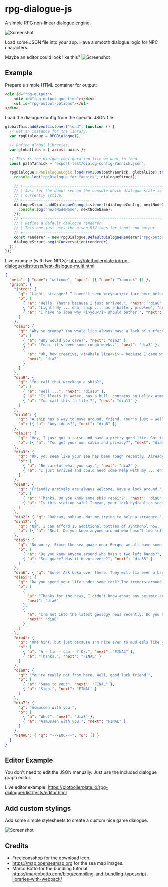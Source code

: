# rpg-dialogue-js

A simple RPG non-linear dialogue engine.

![Screenshot](/resources/screenshots/20230725-0-init.png)

Load some JSON file into your app.
Have a smooth dialogue logic for NPC characters.

Maybe an editor could look like this?
![Screenshot](/resources/screenshots/20230803-1-styled-editor.png)

## Example

Prepare a simple HTML container for output:

```HTML
<div id="rpg-output">
    <div id="rpg-output-question"></div>
    <ul id="rpg-output-options"></ul>
</div>
```

Load the dialogue config from the specific JSON file:

```Javascript
globalThis.addEventListener("load", function () {
  // Get an instance for the library.
  var rpgDialogue = RPGDialogue();

  // Define global libraries.
  var globalLibs = { axios: axios };

  // This is the dialgue configuration file we want to load.
  const pathYannick = "export-test/dialog-config-Yannick.json";

  rpgDialogue.RPGDialogueLogic.loadFromJSON(pathYannick, globalLibs).then(dialogueStruct => {
    console.log("rpgDialogue for Yannick", dialogueStruct);

    // +---------------------------------------------------------------------------------
    // | Just for the demo: see on the console which dialogue state is
    // | currently active.
    // +-------------------------------
    dialogueStruct.addDialogueChangeListener((dialogueConfig, nextNodeName, oldNodeName, selectedOptionIndex) => {
      console.log("nextNodeName", nextNodeName);
    });
    // +---------------------------------------------------------------------------------
    // | Define a default dialogue renderer.
    // | This one just uses the given DIV tags for input and output.
    // +-------------------------------
    const renderer = new rpgDialogue.DefaultDialogueRenderer("rpg-output-question", "rpg-output-options");
    dialogueStruct.beginConversation(renderer);
  });
});

```

Live example (with two NPCs): https://plotboilerplate.io/rpg-dialogue/dist/tests/test-dialogue-multi.html

```JSON
{
  "meta": { "name": "welcome", "npcs": [{ "name": "Yannick" }] },
  "graph": {
    "intro": {
      "q": "Light, stranger! I haven't seen <i>your</i> face here before. New to Humboldt Haven?",
      "o": [
        { "a": "Hello. That's because I just arrived.", "next": "dia0" },
        { "a": "Light! My ... ehm, ship ... has a battery problem", "next": "dia9" },
        { "a": "I have no idea why <i>you</i> should bother.", "next": "dia1" }
      ]
    },
    "dia1": {
      "q": "Why so grumpy? You whale lice always have a lack of surface simulation, huh?",
      "o": [
        { "a": "Why would you care?", "next": "dia2" },
        { "a": "Yeah, it's been some rough weeks.", "next": "dia3" },
        {
          "a": "Oh, how creative, <i>Whale lice</i> – because I came with a freighter. Seems I met the station's joker.",
          "next": "dia2"
        }
      ]
    },
    "dia9": {
      "q": "You call that wreckage a ship?",
      "o": [
        { "a": "Well ...", "next": "dia10" },
        { "a": "It floats in water, has a hull, contains an Heliox atmopshere: A ship.", "next": "dia10" },
        { "a": "You call this 'a life'?", "next": "dia11" }
      ]
    },
    "dia10": {
      "q": "A ship has a way to move around, friend. Your's just – well – floats. I'll give you a hint: ask Luka over there, they can even fix a broken tin can. Looks like you need their crafts right now.",
      "o": [{ "a": "Any ideas?", "next": "dia6" }]
    },
    "dia11": {
      "q": "Hey, I just got a raise and have a pretty good life. Got it?",
      "o": [{ "a": "You got your own cabin and privacy?", "next": "dia12" }]
    },
    "dia3": {
      "q": "Ok, you seem like your sea has been rough recently. Already thought you might be some selfish mud eel.",
      "o": [
        { "a": "Be careful what you say.", "next": "dia2" },
        { "a": "I just arrived and could need some help with my ... ehm, ship.", "next": "dia5" }
      ]
    },
    "dia0": {
      "q": "Friendly arrivals are always welcome. Have a look around.",
      "o": [
        { "a": "Thanks. Do you know some ship repair?", "next": "dia6" },
        { "a": "Is this station safe? I mean, your lock hydraulics seems a bit ... icky.", "next": "dia5" }
      ]
    },
    "dia2": { "q": "Oohkay, oohkay. Not me trying to help a stranger.", "o": [{ "a": "Bye.", "next": "dia4" }] },
    "dia12": {
      "q": "Nah, I can afford 15 additional bottles of synthohol now. _That's_ a life! I give you a hint",
      "o": [{ "a": "Neat. Do you know anyone around who hasn't two left hands?", "next": "dia6" }]
    },
    "dia5": {
      "q": "No worry. Since the sea quake near Bergen we all have some trouble of the one or other sort. Your 'ship' looks horrible. Need something?",
      "o": [
        { "a": "Do you know anyone around who hasn't two left hands?", "next": "dia6" },
        { "a": "Sea quake? Has it been severe?", "next": "dia55" }
      ]
    },
    "dia6": { "q": "Sure! Ask Luka over there. They will fix even a broken tin can.", "o": [{ "a": "Thanks!", "next": "dia7" }] },
    "dia55": {
      "q": "Do you spend your life under some rock? The tremors around the coastline got worse and worse over the recent months. Elvstrøm station had many casualties when the ground shook at more than strength 6 last week.",
      "o": [
        {
          "a": "Thanks for the news, I didn't know about any seismic activity in the north sea. Is there someone around who's experienced with battery tech?",
          "next": "dia6"
        },
        {
          "a": "I'm not into the latest geology news recently. Do you have any technicians who can help me with my battery here?",
          "next": "dia6"
        }
      ]
    },
    "dia4": {
      "q": "One hint, but just because I'm nice even to mud eels like you. Your 'ship' definiety needs some fixing. Ask Luka over there. They will fix even a broken tin can.",
      "o": [
        { "a": "A – tin – can – ? Ok.", "next": "FINAL" },
        { "a": "Thanks.", "next": "FINAL" }
      ]
    },
    "dia8": {
      "q": "You're really not from here. Well, good luck friend.",
      "o": [
        { "a": "Same to you!", "next": "FINAL" },
        { "a": "Sigh.", "next": "FINAL" }
      ]
    },
    "dia7": {
      "q": "Asmussen with you.",
      "o": [
        { "a": "Who?", "next": "dia8" },
        { "a": "Asmussen with you.", "next": "FINAL" }
      ]
    },
    "FINAL": { "q": "---EOC---", "o": [] }
  }
}


```

## Editor Example

You don't need to edit the JSON manually. Just use the included dialogue graph editor.

Live editor example: https://plotboilerplate.io/rpg-dialogue/dist/tests/editor.html

## Add custom stylings

Add some simple stylesheets to create a custom nice game dialogue.

![Screenshot](/resources/screenshots/20230808-0-styled-cyber-demo.png)

## Credits

- Freeiconsshop for the download icon.
- https://map.openseamap.org for the sea map images.
- Marco Botto for the bundling tutorial https://marcobotto.com/blog/compiling-and-bundling-typescript-libraries-with-webpack/
